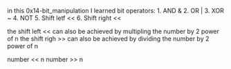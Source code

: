 in this 0x14-bit_manipulation I learned
bit operators:
    1. AND &
    2. OR  |
    3. XOR  ~
    4. NOT
    5. Shift letf <<
    6. Shift right <<

the shift left << can also be achieved by multipling the number by 2 power of n
the shift righ >> can also be achieved by dividing the number by 2 power of n

number << n
number >> n